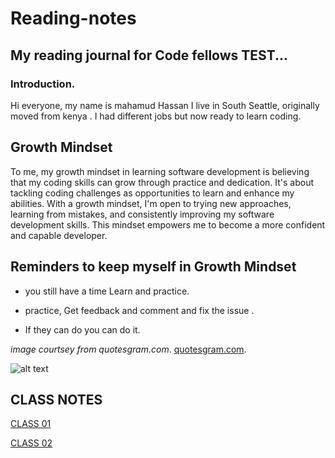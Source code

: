 # Reading-notes
## My reading journal for Code fellows TEST...
### Introduction.

Hi everyone, my name is mahamud Hassan I live in South Seattle, originally moved from kenya . I had different jobs but now ready to learn coding.


## Growth Mindset
To me, my growth mindset in learning software development is believing that my coding skills can grow through practice and dedication. It's about tackling coding challenges as opportunities to learn and enhance my abilities. With a growth mindset, I'm open to trying new approaches, learning from mistakes, and consistently improving my software development skills. This mindset empowers me to become a more confident and capable developer.

## Reminders to keep myself in Growth Mindset

* you still have a time Learn and practice.
- practice, Get feedback and comment and fix the issue .
+ If they can do you can do it.

*image courtsey from quotesgram.com*. [quotesgram.com](https://quotesgram.com/img/stair-to-success-quotes/12875757/).

![alt text](https://cdn.quotesgram.com/img/73/85/410561126-lnc_stair_success.jpg)
 ## CLASS NOTES
 [CLASS 01](https://mhassan206.github.io/markdowns/)
 
 [CLASS 02](https://mhassan206.github.io/class02/)
 
